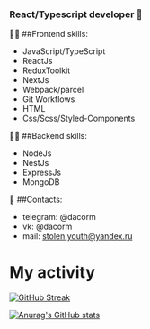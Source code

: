 ### React/Typescript developer 👋


👨‍💻 ##Frontend skills:
- JavaScript/TypeScript
- ReactJs
- ReduxToolkit
- NextJs
- Webpack/parcel
- Git Workflows
- HTML
- Css/Scss/Styled-Components

👨‍💻 ##Backend skills: 
- NodeJs
- NestJs
- ExpressJs
- MongoDB

📩 ##Contacts: 
- telegram: @dacorm
- vk: @dacorm
- mail: stolen.youth@yandex.ru


# My activity

[![GitHub Streak](http://github-readme-streak-stats.herokuapp.com?user=dacorm)](https://git.io/streak-stats)

[![Anurag's GitHub stats](https://github-readme-stats.vercel.app/api?username=dacorm)](https://github.com/anuraghazra/github-readme-stats)

